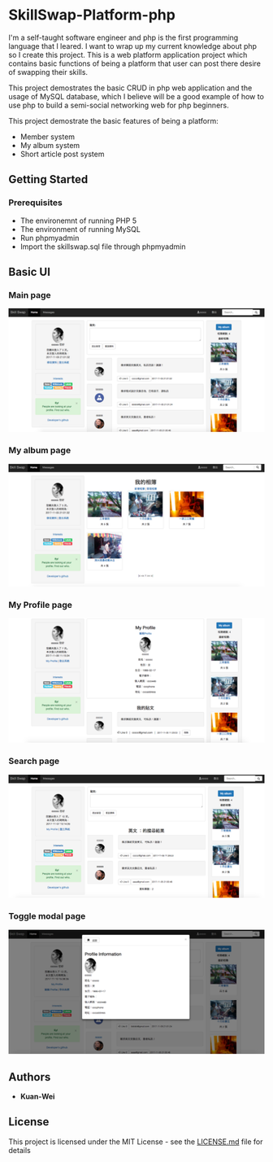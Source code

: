 # SkillSwap-Platform-php

I'm a self-taught software engineer and php is the first programming language that I leared. I want to wrap up my current knowledge about php so I create this project.
This is a web platform application project which contains basic functions of being a platform that user can post there desire of swapping their skills.

This project demostrates the basic CRUD in php web application and the usage of MySQL database, which I believe will be a good example of how to use php to build a semi-social networking web for php beginners.


This project demostrate the basic features of being a platform:
* Member system
* My album system
* Short article post system

## Getting Started

### Prerequisites

* The environemnt of running PHP 5
* The environment of running MySQL
* Run phpmyadmin
* Import the skillswap.sql file through phpmyadmin

## Basic UI

###  Main page
![alt text](https://raw.githubusercontent.com/hayasilin/SkillSwap-Platform-php/master/Screenshots/1.png)

###  My album page
![alt text](https://raw.githubusercontent.com/hayasilin/SkillSwap-Platform-php/master/Screenshots/2.png)

###  My Profile page
![alt text](https://raw.githubusercontent.com/hayasilin/SkillSwap-Platform-php/master/Screenshots/3.png)

###  Search page
![alt text](https://raw.githubusercontent.com/hayasilin/SkillSwap-Platform-php/master/Screenshots/4.png)

###  Toggle modal page
![alt text](https://raw.githubusercontent.com/hayasilin/SkillSwap-Platform-php/master/Screenshots/5.png)

## Authors

* **Kuan-Wei**

## License

This project is licensed under the MIT License - see the [LICENSE.md](LICENSE.md) file for details
